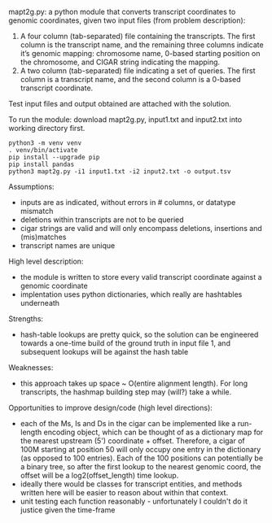 mapt2g.py: a python module that converts transcript coordinates to genomic coordinates, given two 
input files (from problem description):

1. A four column (tab-separated) file containing the transcripts. The first column is the transcript
name, and the remaining three columns indicate it’s genomic mapping: chromosome name, 0-based 
starting position on the chromosome, and CIGAR string indicating the mapping.
2. A two column (tab-separated) file indicating a set of queries. The first column is a transcript
name, and the second column is a 0-based transcript coordinate.

Test input files and output obtained are attached with the solution.

To run the module: download mapt2g.py, input1.txt and input2.txt into working directory first.

```
python3 -m venv venv
. venv/bin/activate
pip install --upgrade pip
pip install pandas
python3 mapt2g.py -i1 input1.txt -i2 input2.txt -o output.tsv
```

Assumptions:
* inputs are as indicated, without errors in # columns, or datatype mismatch
* deletions within transcripts are not to be queried
* cigar strings are valid and will only encompass deletions, insertions and (mis)matches
* transcript names are unique

High level description:
* the module is written to store every valid transcript coordinate against a genomic coordinate
* implentation uses python dictionaries, which really are hashtables underneath

Strengths:
* hash-table lookups are pretty quick, so the solution can be engineered towards a one-time build
of the ground truth in input file 1, and subsequent lookups will be against the hash table

Weaknesses:
* this approach takes up space ~ O(entire alignment length). For long transcripts, the hashmap 
building step may (will?) take a while.

Opportunities to improve design/code (high level directions):
* each of the Ms, Is and Ds in the cigar can be implemented like a run-length encoding object, which
can be thought of as a dictionary map for the nearest upstream (5') coordinate + offset. Therefore,
a cigar of 100M starting at position 50 will only occupy one entry in the dictionary (as opposed to
100 entries). Each of the 100 positions can potentially be a binary tree, so after the first lookup
to the nearest genomic coord, the offset will be a log2(offset_length) time lookup.
* ideally there would be classes for transcript entities, and methods written here will be easier to
reason about within that context. 
* unit testing each function reasonably - unfortunately I couldn't do it justice given the time-frame


